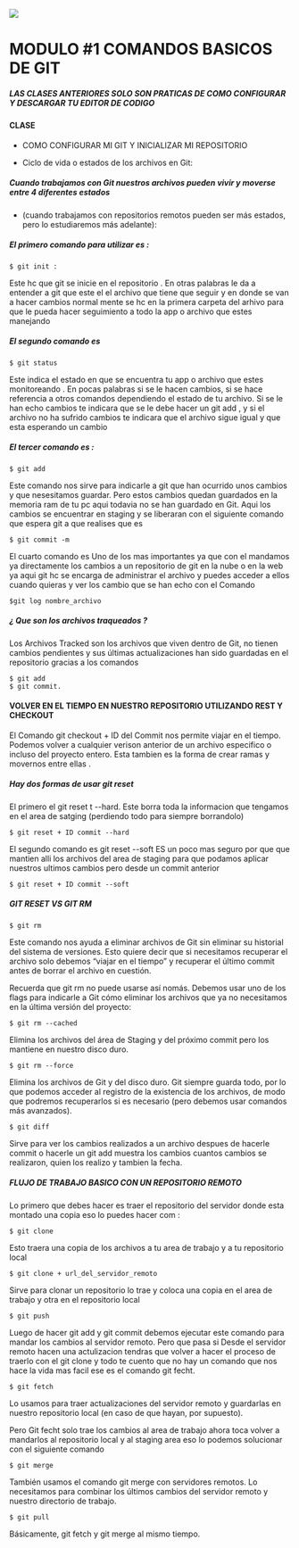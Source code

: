 ![](https://i1.wp.com/jrgonzalez.es/wp-content/uploads/2019/01/git-logo.png?fit=180%2C180&ssl=1)


# MODULO #1 COMANDOS BASICOS DE GIT 

#####  LAS CLASES ANTERIORES SOLO SON PRATICAS DE COMO CONFIGURAR Y DESCARGAR TU EDITOR DE CODIGO 

#### CLASE 
  
  * COMO CONFIGURAR MI GIT Y INICIALIZAR MI REPOSITORIO 

* Ciclo de vida o estados de los archivos en Git:

#####  Cuando trabajamos con Git nuestros archivos pueden vivir y moverse entre 4 diferentes estados 
 * (cuando trabajamos con repositorios remotos pueden ser más estados, pero lo estudiaremos más adelante):

#####  El primero comando para utilizar es :
	$ git init :  

Este hc que git se inicie en el repositorio .
En otras palabras le da a entender a git que este el el archivo que tiene que seguir y en donde se van a hacer cambios normal mente se hc en la primera carpeta del arhivo para que le pueda hacer seguimiento a todo la app o archivo que estes manejando 

#####  El segundo comando es
	$ git status   
Este indica el estado en que se encuentra tu app o archivo que estes monitoreando .
En pocas palabras si se le hacen cambios,  si se hace referencia a otros comandos dependiendo el estado de tu archivo. Si se le han echo  cambios te indicara que se le debe hacer un git add , y si el archivo no ha sufrido cambios te indicara que el archivo sigue igual y que esta esperando un cambio 


##### El tercer comando es :

	$ git add  
Este comando nos sirve para indicarle a git que han ocurrido unos cambios y que nesesitamos guardar. Pero estos cambios quedan guardados en la memoria ram de tu pc aqui todavia no se han guardado en Git. Aqui los cambios  se encuentrar en staging y se liberaran con el siguiente comando que espera  git a que realises que es  
 
 	$ git commit -m 
   

 El cuarto comando es Uno de los mas importantes ya que con el mandamos ya directamente los cambios a un repositorio de git en la nube o en la web ya aqui git hc se encarga de administrar el archivo y puedes acceder a ellos cuando quieras y ver los cambio que se 
 han echo con el Comando
 
 	$git log nombre_archivo

##### ¿ Que son los archivos traqueados ?

 Los Archivos Tracked son los archivos que viven dentro de Git, no tienen cambios pendientes y sus últimas actualizaciones han sido guardadas en el repositorio gracias a los comandos 
 
 	$ git add 
	$ git commit.
	
####   VOLVER EN EL TIEMPO EN NUESTRO REPOSITORIO UTILIZANDO REST Y CHECKOUT 
 El Comando git checkout + ID del Commit nos permite viajar en el tiempo. Podemos volver a cualquier verison anterior de un archivo especifico o incluso del proyecto entero. Esta tambien es la forma de crear ramas y movernos entre ellas .

#####  Hay dos formas de usar git reset 
El primero el git reset t --hard. Este borra toda la informacion que tengamos en el area de satging (perdiendo todo para siempre borrandolo)

 	$ git reset + ID commit --hard
El segundo comando es  git reset  --soft ES un poco mas seguro por que que mantien alli los archivos del area de staging para que podamos aplicar nuestros ultimos cambios pero desde un commit anterior

	$ git reset + ID commit --soft

##### GIT RESET VS GIT RM 

	$ git rm
Este comando nos ayuda a eliminar archivos de Git sin eliminar su historial del sistema de versiones. Esto quiere decir que si necesitamos recuperar el archivo solo debemos “viajar en el tiempo” y recuperar el último commit antes de borrar el archivo en cuestión.

Recuerda que git rm no puede usarse así nomás. Debemos usar uno de los flags para indicarle a Git cómo eliminar los archivos que ya no necesitamos en la última versión del proyecto:

	$ git rm --cached 
Elimina los archivos del área de Staging y del próximo commit pero los mantiene en nuestro disco duro.

	$ git rm --force 
Elimina los archivos de Git y del disco duro. Git siempre guarda todo, por lo que podemos acceder al registro de la existencia de los archivos, de modo que podremos recuperarlos si es necesario (pero debemos usar comandos más avanzados).

	$ git diff  
Sirve para ver los cambios realizados a un archivo despues de hacerle commit o hacerle un git add muestra los cambios cuantos cambios se realizaron, quien los realizo y tambien la fecha. 


##### FLUJO DE TRABAJO BASICO CON UN REPOSITORIO REMOTO 

Lo primero que debes hacer es traer el repositorio del servidor donde esta montado una copia eso lo puedes hacer com :

	$ git clone 
Esto traera una copia de los archivos a tu area de trabajo y a tu repositorio local 

	$ git clone + url_del_servidor_remoto  
Sirve para clonar un repositorio lo trae y coloca una copia en el area de trabajo y otra en el repositorio local 

	$ git push 
Luego de hacer git add y git commit debemos ejecutar este comando para mandar los cambios al servidor remoto. Pero que pasa si Desde el servidor remoto hacen una actulizacion tendras que volver a hacer el proceso de traerlo con el git clone y todo te cuento que no hay un comando que nos hace la vida mas facil ese es el comando git fecht.

	$ git fetch 
Lo usamos para traer actualizaciones del servidor remoto y guardarlas en nuestro repositorio local (en caso de que hayan, por supuesto).

Pero Git fecht solo trae los cambios al area de trabajo ahora toca volver a mandarlos al repositorio local y al staging area eso lo podemos solucionar con el siguiente 
comando

	$ git merge 
También usamos el comando git merge con servidores remotos. Lo necesitamos para combinar los últimos cambios del servidor remoto y nuestro directorio de trabajo.

	$ git pull 
Básicamente, git fetch y git merge al mismo tiempo.
